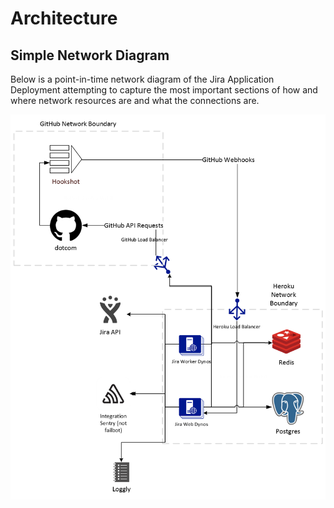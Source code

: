 # Architecture

## Simple Network Diagram

Below is a point-in-time network diagram of the Jira Application Deployment attempting to capture the most
important sections of how and where network resources are and what the connections are.

![Simple Jira Network Architecture Diagram](./images/simple-jira-architecture.png)
